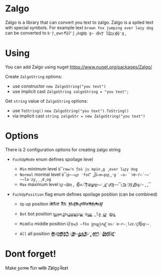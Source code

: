 # Zalgo
Zalgo is a library that can convert you text to zalgo. Zalgo is a spiled text wth special symbols. For example text `brown fox jumping over lazy dog` can be converted to `b̛̕ŗ̢ơ̧wn ̵͝͏f̨̕ó̕x̛͠ ̕j̡́ưm̨͜͞p̷̀͝i͘͜n͘g̴ o̶͟͠v̕e͢͝r l҉͞ą́͜zy ̸̧͜d̨́ǫ̛g̡`

# Using
You can add Zalgo using nuget https://www.nuget.org/packages/Zalgo/

Create `ZalgoString` options:
- use constructor `new ZalgoString("you text")`
- use implicit cast `ZalgoString zalgoString = "you text";`

Get `string` value of `ZalgoString` options:
- use `ToString()` `new ZalgoString("you text").ToString()`
- via implicit cast `string zalgoStr = new ZalgoString("you text")`

# Options
There is 2 configuration options for creating zalgo string

* `FuckUpMode` enum defines spoilage level
  * `Min` minimum level `b͡row̸n f̧ox̕ ju͘mpin̡g ̡over la͟zy dog`
  * `Normal` mormal level `b͡r͟ò̴̵w͜n ̛fox̀͡͠ ̡j̡͠͝u̶m̶͏pi͜n̡̛g͘ ̵o̵͘͘v͞è̴ŕ̶̕ ̴̶́la̛zy̧̢̧ ̡d̡og`
  * `Max` maximum level `b̢̕͜r̶ó̡́̕͞wņ̡͏ f̸̡̛͠͞o̧x̸̀ ̷̀͡͞͠jú̷̢͞m̧̢͜͏pì̶̡͢n͏̶̷̡̨ģ̵̡̕͞ ǫ̷̛͞v͟͡ȩ̴̴͡r͟ ͠l͏͢͟a͘҉ź͠y ̡̧͜d͞҉̕òg̷̵̡̡͡`

* `FuckUpPosition` flag enum defines spoilage position (can be combined)
  * `Up` up position `b͐̃ͧͨ̒̏̓̆ͨr̉̑̊ͤo͒̿͑̈́͌w͛̂̔ͦ̒̔n̽̂̈́͐ͥ ́̅̍̐̑̏f̃̐̈̿͋͗ͦo͒̽̔͌x̄ ̃jͫ́ͩ̎u̽̓͑͋̈̾̊̇mͯ̅̔ͭ̽ṕ̽̓́͛ͤ͂̎i͋ͥͩ̓͛ngͫͭ͊ ̃̾ͬö́͑̎̅̇̉̾ͯͦv͋̆ͥ̽ͬe̽ͦͧͤr͌ ̾ͭͦ͐̑ͯl͊͂̍̊̇̔ͯ͊̐aͩ͑͂̒̃͂ͬz̓͑ͨ̉ͨyͣͮ͐̄ͬ͊ ́ͤͫ̈ͪ̌͊dͬo͌̓ͨ̾ͧ͐gͣ̀̅̐ͮ`

  * `Bot` bot position `b̲̭͇͇̯r̹̬̹̯̻̞͙o̥̩̜̟ͅwn͕ ͉̥f̘͎̘͕̯̳͎̰͍ox̺͓ ̥̬̖̺̺͇j͔͖ṵ̮̥͎̼̺̥m̟̞̱̺̻̺͙͓͓p͍̯̦͈̗̙i̤n͉̫̖͈̺̪̦g̯̟͕̙ ov̲͙̳̟͇̫͓e͓͕̥͖̙̤̝̭̳r̳̞̖̹̣̘̠͖ ̳la̟̮̲̤̘̠̭z̞̼̤͕͈͇̫y̫ d̮̦̠̣͎͓ͅo̪̜g̙̮͉͓͈̠͎͍̯`
    
  * `Middle` middle position `b̢͝r̀ò̧w͘͢n̕ ̶́fo̕x j̕͟ưm̢͢p̕͜ing̸͜͡ ov̷͘e̴r̶̨ la͞z̷y̧̨͠ ̶͘͝d̀͜͠og̴̵̨`
  
  * `All` all position `b̤̹̰̩͓͎ͯ͗ͫ̍̉̑̐ͭ̍́ͅr̝̣̟̹͉̣̅ͥ̑͒̑ͦͅọ͝w̤͇̱̞̝̎̋̔͑͂̕n̵͓̹̯̺̭͎͑̅ͣͭͮ͛͡ ͎͈͖͚̯̖̯̙͒ͥ͑̎͗̌ͯf̶̜̜̎ͮ̅̒o͙̪̺̖̺͉̙ͣ̓̃͛̂̈́̾x͎̝̫̞̂ ̰͚̗̼̰̞̆ͥ̏͑̿ͮ̌̃͗̀̀j̵́҉̭̮u̢̬͇̤͇̳̟̳̣ͮ͌́̽ͬ̓͝ḿ̴̻̠̙̞̦p̵̡̱͍̹̯̺̼͈̐ͧ͜i͓̙͇̥n̮̯̹ͪ̑̇ͥ̊͗g̡͙͍̮̣͉̭̺ͅ ̨̖͓̠̹̝̣̆́ͧ̈̅̒͛͊ͥ͢͡o̸̰̗̻͘v̴̬̖̙͚̜̭̖̮̒ͤͫ̇̋̓ͥ͘e̦̦͙͒̈̔̾ͅṟ̝̙̘ͫ͌ ͚̹̌͘l̛̮̰̺̠a̼̘̜͚͚̝̓̿ͭ̾̊z̓ͯ̓͛ͮ͛҉̩̗͚͎͔͕̤͎̹yͫͩ҉̞̝ ̅҉͕͎͚̙͝d̼̖͑̀͝o̴̸̩͠ģ̟͎̫̹͖̩̬̘͋̒̐͠`
  
# Dont forget!
Make ͢som̶e ́f͡un ͏w̶it́h̷ Z͡a̷lgo̡ ̴t͞e̕x̷t

